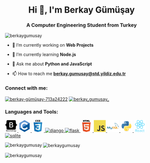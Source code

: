 <h1 align="center">Hi 👋, I'm Berkay Gümüşay</h1>
<h3 align="center">A Computer Engineering Student from Turkey</h3>

<p align="left"> <img src="https://komarev.com/ghpvc/?username=berkaygumusay&label=Profile%20views&color=0e75b6&style=flat" alt="berkaygumusay" /> </p>

- 🔭 I’m currently working on **Web Projects**

- 🌱 I’m currently learning **Node.js**

- 💬 Ask me about **Python and JavaScript**

- 📫 How to reach me **berkay.gumusay@std.yildiz.edu.tr**

<h3 align="left">Connect with me:</h3>
<p align="left">
<a href="https://linkedin.com/in/berkay-gümüşay-713a24222" target="blank"><img align="center" src="https://raw.githubusercontent.com/rahuldkjain/github-profile-readme-generator/master/src/images/icons/Social/linked-in-alt.svg" alt="berkay-gümüşay-713a24222" height="30" width="40" /></a>
<a href="https://instagram.com/berkay_gumusay_" target="blank"><img align="center" src="https://raw.githubusercontent.com/rahuldkjain/github-profile-readme-generator/master/src/images/icons/Social/instagram.svg" alt="berkay_gumusay_" height="30" width="40" /></a>
</p>

<h3 align="left">Languages and Tools:</h3>
<p align="left"> <a href="https://getbootstrap.com" target="_blank" rel="noreferrer"> <img src="https://raw.githubusercontent.com/devicons/devicon/master/icons/bootstrap/bootstrap-plain-wordmark.svg" alt="bootstrap" width="40" height="40"/> </a> <a href="https://www.cprogramming.com/" target="_blank" rel="noreferrer"> <img src="https://raw.githubusercontent.com/devicons/devicon/master/icons/c/c-original.svg" alt="c" width="40" height="40"/> </a> <a href="https://www.w3schools.com/css/" target="_blank" rel="noreferrer"> <img src="https://raw.githubusercontent.com/devicons/devicon/master/icons/css3/css3-original-wordmark.svg" alt="css3" width="40" height="40"/> </a> <a href="https://www.djangoproject.com/" target="_blank" rel="noreferrer"> <img src="https://cdn.worldvectorlogo.com/logos/django.svg" alt="django" width="40" height="40"/> </a> <a href="https://flask.palletsprojects.com/" target="_blank" rel="noreferrer"> <img src="https://www.vectorlogo.zone/logos/pocoo_flask/pocoo_flask-icon.svg" alt="flask" width="40" height="40"/> </a> <a href="https://www.w3.org/html/" target="_blank" rel="noreferrer"> <img src="https://raw.githubusercontent.com/devicons/devicon/master/icons/html5/html5-original-wordmark.svg" alt="html5" width="40" height="40"/> </a> <a href="https://developer.mozilla.org/en-US/docs/Web/JavaScript" target="_blank" rel="noreferrer"> <img src="https://raw.githubusercontent.com/devicons/devicon/master/icons/javascript/javascript-original.svg" alt="javascript" width="40" height="40"/> </a> <a href="https://www.mysql.com/" target="_blank" rel="noreferrer"> <img src="https://raw.githubusercontent.com/devicons/devicon/master/icons/mysql/mysql-original-wordmark.svg" alt="mysql" width="40" height="40"/> </a> <a href="https://www.python.org" target="_blank" rel="noreferrer"> <img src="https://raw.githubusercontent.com/devicons/devicon/master/icons/python/python-original.svg" alt="python" width="40" height="40"/> </a> <a href="https://reactjs.org/" target="_blank" rel="noreferrer"> <img src="https://raw.githubusercontent.com/devicons/devicon/master/icons/react/react-original-wordmark.svg" alt="react" width="40" height="40"/> </a> <a href="https://www.sqlite.org/" target="_blank" rel="noreferrer"> <img src="https://www.vectorlogo.zone/logos/sqlite/sqlite-icon.svg" alt="sqlite" width="40" height="40"/> </a> </p>

<p><img align="left" src="https://github-readme-stats.vercel.app/api/top-langs?username=berkaygumusay&show_icons=true&theme=dark&title_color=b319a6&text_color=b319a6&bg_color=000000&locale=en&layout=compact" alt="berkaygumusay" /></p>

<p>&nbsp;<img align="center" src="https://github-readme-stats.vercel.app/api?username=berkaygumusay&show_icons=true&theme=dark&title_color=b319a6&text_color=b319a6&locale=en" alt="berkaygumusay" /></p>

<p><img align="center" src="https://github-readme-streak-stats.herokuapp.com/?user=berkaygumusay&theme=dark" alt="berkaygumusay" /></p>

